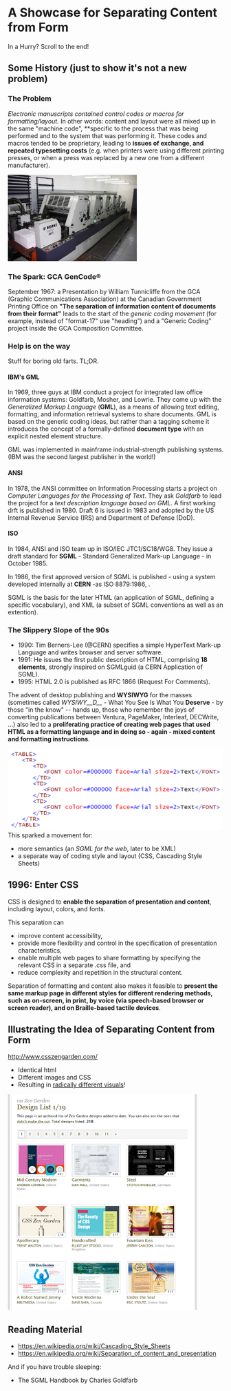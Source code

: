 # A Showcase for Separating Content from Form

In a Hurry? Scroll to the end!

## Some History (just to show it's not a new problem)

### The Problem 

*Electronic manuscripts contained control codes or macros for formatting/layout.* In other words: content and layout were all mixed up in the same "machine code", **specific to the process that was being performed and to the system that was performing it. These codes and macros tended to be proprietary, leading to **issues of exchange, and repeated typesetting costs** (e.g. when printers were using different printing presses, or when a press was replaced by a new one from a different manufacturer).

<img src="printing-press.jpg" height="200px">

### The Spark: GCA GenCode&reg;

September 1967: a Presentation by William Tunnicliffe from the GCA (Graphic Communications Association) at the Canadian Government Printing Office  on **"The separation of information content of documents from their format"** leads to 
the start of the *generic coding movement* (for example, instead of "format-17" use "heading") and a "Generic Coding" project inside the GCA Composition Committee.

### Help is on the way

Stuff for boring old farts. TL;DR.

#### IBM's GML

In 1969, three guys at IBM conduct a project for integrated law office information systems: Goldfarb, Mosher, and Lowrie. They come up with the *Generalized Markup Language* (**GML**), as a means of allowing text editing, formatting, and information retrieval systems to share documents. GML is based on the generic coding ideas, but rather than a tagging scheme it introduces the concept of a formally-defined **document type** with an explicit nested element structure. 

GML was implemented in mainframe industrial-strength publishing systems. (IBM was the second largest publisher in the world!)

#### ANSI

In 1978, the ANSI committee on Information Processing starts a project on *Computer Languages for the Processing of Text*. They ask *Goldfarb* to lead the project for a *text description language based on GML*. A first working drft is published in 1980. Draft 6 is issued in 1983 and adopted by the US Internal Revenue Service (IRS) and Department of Defense (DoD).

#### ISO

In 1984, ANSI and ISO team up in ISO/IEC JTC1/SC18/WG8. They issue a draft standard for **SGML** - Standard Generalized Mark-up Language - in October 1985. 

In 1986, the first approved version of SGML is published - using a system developed internally at **CERN** -as ISO 8879:1986, .

SGML is the basis for the later HTML (an application of SGML, defining a specific vocabulary), and XML (a subset of SGML conventions as well as an extention).

### The Slippery Slope of the 90s 

* 1990: Tim Berners-Lee (@CERN) specifies a simple HyperText Mark-up Language and writes browser and server software.
* 1991: He issues the first public description of HTML, comprising **18 elements**, strongly inspired on SGMLguid (a CERN Application of SGML). 
* 1995: HTML 2.0 is published as RFC 1866 (Request For Comments). 

The advent of desktop publishing and **WYSIWYG** for the masses (sometimes called *WYSIWY__D__* - What You See Is What You **Deserve** - by those "in the know" -- hands up, those who remember the joys of converting publications between Ventura, PageMaker, Interleaf, DECWrite, ...) also led to a **proliferating practice of creating web pages that used HTML as a formatting language and in doing so - again - mixed content and formatting instructions**. 

<img src="bloated-bad-markup.gif" width="500px">
This sparked a movement for:

* more semantics (an *SGML for the web*, later to be XML)
* a separate way of coding style and layout (CSS, Cascading Style Sheets)

## 1996: Enter CSS

CSS is designed to **enable the separation of presentation and content**, including layout, colors, and fonts.

This separation can 
* improve content accessibility, 
* provide more flexibility and control in the specification of presentation characteristics, 
* enable multiple web pages to share formatting by specifying the relevant CSS in a separate .css file, and 
* reduce complexity and repetition in the structural content.

Separation of formatting and content also makes it feasible to **present the same markup page in different styles for different rendering methods, such as on-screen, in print, by voice (via speech-based browser or screen reader), and on Braille-based tactile devices**. 

## Illustrating the Idea of Separating Content from Form

http://www.csszengarden.com/

* Identical html
* Different images and CSS
* Resulting in [radically different visuals](http://www.mezzoblue.com/zengarden/alldesigns/)!

<img src="ZenGarden.PNG" height="500px">

## Reading Material

* https://en.wikipedia.org/wiki/Cascading_Style_Sheets
* https://en.wikipedia.org/wiki/Separation_of_content_and_presentation

And if you have trouble sleeping:

* The SGML Handbook by Charles Goldfarb
